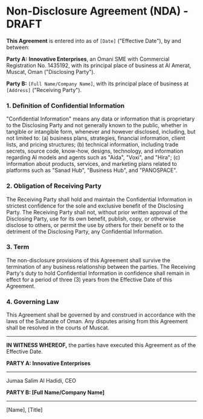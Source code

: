 
# Non-Disclosure Agreement (NDA) - DRAFT

**This Agreement** is entered into as of `[Date]` ("Effective Date"), by and between:

**Party A:** **Innovative Enterprises**, an Omani SME with Commercial Registration No. 1435192, with its principal place of business at Al Amerat, Muscat, Oman ("Disclosing Party").

**Party B:** `[Full Name/Company Name]`, with its principal place of business at `[Address]` ("Receiving Party").

### 1. Definition of Confidential Information
"Confidential Information" means any data or information that is proprietary to the Disclosing Party and not generally known to the public, whether in tangible or intangible form, whenever and however disclosed, including, but not limited to:
(a) business plans, strategies, financial information, client lists, and pricing structures;
(b) technical information, including trade secrets, source code, know-how, designs, technology, and information regarding AI models and agents such as "Aida", "Voxi", and "Hira";
(c) information about products, services, and marketing plans related to platforms such as "Sanad Hub", "Business Hub", and "PANOSPACE".

### 2. Obligation of Receiving Party
The Receiving Party shall hold and maintain the Confidential Information in strictest confidence for the sole and exclusive benefit of the Disclosing Party. The Receiving Party shall not, without prior written approval of the Disclosing Party, use for its own benefit, publish, copy, or otherwise disclose to others, or permit the use by others for their benefit or to the detriment of the Disclosing Party, any Confidential Information.

### 3. Term
The non-disclosure provisions of this Agreement shall survive the termination of any business relationship between the parties. The Receiving Party's duty to hold Confidential Information in confidence shall remain in effect for a period of three (3) years from the Effective Date of this Agreement.

### 4. Governing Law
This Agreement shall be governed by and construed in accordance with the laws of the Sultanate of Oman. Any disputes arising from this Agreement shall be resolved in the courts of Muscat.

---

**IN WITNESS WHEREOF,** the parties have executed this Agreement as of the Effective Date.

**PARTY A: Innovative Enterprises**

_________________________
Jumaa Salim Al Hadidi, CEO

**PARTY B: [Full Name/Company Name]**

_________________________
[Name], [Title]

